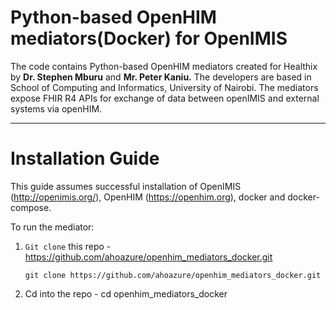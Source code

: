 # Python-based OpenHIM mediators(Docker) for OpenIMIS


The code contains Python-based OpenHIM mediators created for Healthix by **Dr. Stephen Mburu** and **Mr. Peter Kaniu.** The developers are based in School of Computing and Informatics, University of Nairobi. The mediators expose FHIR R4 APIs for exchange of data between openIMIS and external systems via openHIM.

---

# Installation Guide

This guide assumes successful installation of OpenIMIS (http://openimis.org/), OpenHIM (https://openhim.org), docker and docker-compose.

To run the mediator:

1. `Git clone` this repo - https://github.com/ahoazure/openhim_mediators_docker.git

    `git clone https://github.com/ahoazure/openhim_mediators_docker.git`

2. Cd into the repo - cd openhim_mediators_docker
